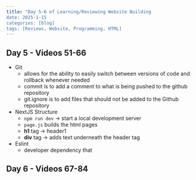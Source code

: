 ```yaml
---
title: "Day 5-6 of Learning/Reviewing Website Building
date: 2025-1-15
categories: [blog]
tags: [Reviews, Website, Programming, HTML]
---
```

## Day 5 - Videos 51-66
- Git
    - allows for the ability to easily switch between versions of code and rollback whenever needed
    - commit is to add a comment to what is being pushed to the github repository
    - git.ignore is to add files that should not be added to the Github repository
- NextJS Structure
    - `npm run dev` -> start a local development server
    - `page.js` builds the html pages
    - **h1** tag -> header1
    - **div** tag -> adds text underneath the header tag
- Eslint
    - developer dependency that 

## Day 6 - Videos 67-84
